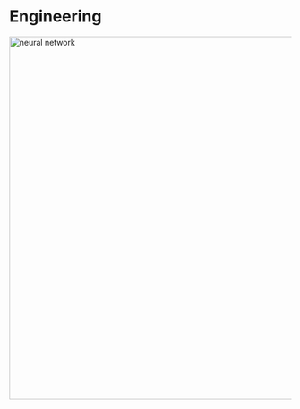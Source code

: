 # Engineering
<img width="1219" height="649" alt="neural network" src="https://github.com/user-attachments/assets/7e8a9628-2a7c-4a65-b3d0-848dae19cb59" />
